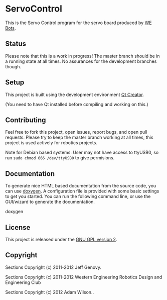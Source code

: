 ServoControl
============

This is the Servo Control program for the servo board produced by [WE Bots](http://www.eng.uwo.ca/webots/).

Status
------

Please note that this is a work in progress! The master branch should be in a running state at all times. No assurances
for the development branches though.

Setup
-----

This project is built using the development environment [Qt Creator](http://qt.nokia.com/products/developer-tools/).

(You need to have Qt installed before compiling and working on this.)

Contributing
------------

Feel free to fork this project, open issues, report bugs, and open pull requests. Please try to keep the master branch working at all
times, this project is used actively for robotics projects.

Note for Debian based systems: User may not have access to ttyUSB0, so run `sudo chmod 666 /dev/ttyUSB0` to give permisions.

Documentation
-------------

To generate nice HTML based documentation from the source code, you can use [doxygen](http://www.doxygen.org/).
A configuration file is provided with some basic settings to get you started.
You can run the following command line, or use the GUI/wizard to generate the documentation.

doxygen <config-file>


License
-------

This project is released under the [GNU GPL version 2](http://www.opensource.org/licenses/gpl-2.0.php).


Copyright
---------

Sections Copyright (c) 2011-2012 Jeff Genovy.

Sections Copyright (c) 2011-2012 Western Engineering Robotics Design and Engineering Club

Sections Copyright (c) 2012 Adam Wilson..
